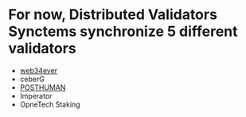 # For now, Distributed Validators Synctems synchronize 5 different validators

- [web34ever](https://github.com/Distributed-Validators-Synctems/self-identity/blob/main/web34ever.md)
- ceberG
- [POSTHUMAN](https://github.com/Distributed-Validators-Synctems/self-identity/tree/main)
- Imperator
- OpneTech Staking
